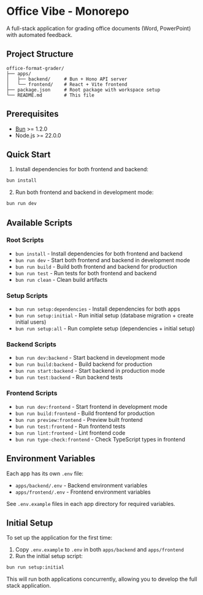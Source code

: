 # Office Vibe - Monorepo

A full-stack application for grading office documents (Word, PowerPoint) with automated feedback.

## Project Structure

```
office-format-grader/
├── apps/
│   ├── backend/     # Bun + Hono API server
│   └── frontend/    # React + Vite frontend
├── package.json     # Root package with workspace setup
└── README.md        # This file
```

## Prerequisites

- [Bun](https://bun.sh) >= 1.2.0
- Node.js >= 22.0.0

## Quick Start

1. Install dependencies for both frontend and backend:
```bash
bun install
```

2. Run both frontend and backend in development mode:
```bash
bun run dev
```

## Available Scripts

### Root Scripts
- `bun install` - Install dependencies for both frontend and backend
- `bun run dev` - Start both frontend and backend in development mode
- `bun run build` - Build both frontend and backend for production
- `bun run test` - Run tests for both frontend and backend
- `bun run clean` - Clean build artifacts

### Setup Scripts
- `bun run setup:dependencies` - Install dependencies for both apps
- `bun run setup:initial` - Run initial setup (database migration + create initial users)
- `bun run setup:all` - Run complete setup (dependencies + initial setup)

### Backend Scripts
- `bun run dev:backend` - Start backend in development mode
- `bun run build:backend` - Build backend for production
- `bun run start:backend` - Start backend in production mode
- `bun run test:backend` - Run backend tests

### Frontend Scripts
- `bun run dev:frontend` - Start frontend in development mode
- `bun run build:frontend` - Build frontend for production
- `bun run preview:frontend` - Preview built frontend
- `bun run test:frontend` - Run frontend tests
- `bun run lint:frontend` - Lint frontend code
- `bun run type-check:frontend` - Check TypeScript types in frontend

## Environment Variables

Each app has its own `.env` file:
- `apps/backend/.env` - Backend environment variables
- `apps/frontend/.env` - Frontend environment variables

See `.env.example` files in each app directory for required variables.

## Initial Setup

To set up the application for the first time:

1. Copy `.env.example` to `.env` in both `apps/backend` and `apps/frontend`
2. Run the initial setup script:
```bash
bun run setup:initial
```

This will run both applications concurrently, allowing you to develop the full stack application.